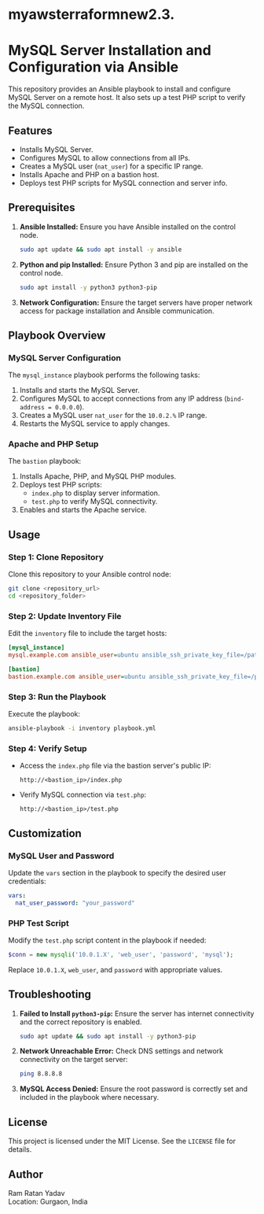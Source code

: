 # myawsterraformnew2.3.
# MySQL Server Installation and Configuration via Ansible

This repository provides an Ansible playbook to install and configure MySQL Server on a remote host. It also sets up a test PHP script to verify the MySQL connection.

## Features
- Installs MySQL Server.
- Configures MySQL to allow connections from all IPs.
- Creates a MySQL user (`nat_user`) for a specific IP range.
- Installs Apache and PHP on a bastion host.
- Deploys test PHP scripts for MySQL connection and server info.

## Prerequisites

1. **Ansible Installed:** Ensure you have Ansible installed on the control node.
   ```bash
   sudo apt update && sudo apt install -y ansible
   ```
2. **Python and pip Installed:** Ensure Python 3 and pip are installed on the control node.
   ```bash
   sudo apt install -y python3 python3-pip
   ```
3. **Network Configuration:** Ensure the target servers have proper network access for package installation and Ansible communication.

## Playbook Overview

### MySQL Server Configuration
The `mysql_instance` playbook performs the following tasks:
1. Installs and starts the MySQL Server.
2. Configures MySQL to accept connections from any IP address (`bind-address = 0.0.0.0`).
3. Creates a MySQL user `nat_user` for the `10.0.2.%` IP range.
4. Restarts the MySQL service to apply changes.

### Apache and PHP Setup
The `bastion` playbook:
1. Installs Apache, PHP, and MySQL PHP modules.
2. Deploys test PHP scripts:
   - `index.php` to display server information.
   - `test.php` to verify MySQL connectivity.
3. Enables and starts the Apache service.

## Usage

### Step 1: Clone Repository
Clone this repository to your Ansible control node:
```bash
git clone <repository_url>
cd <repository_folder>
```

### Step 2: Update Inventory File
Edit the `inventory` file to include the target hosts:
```ini
[mysql_instance]
mysql.example.com ansible_user=ubuntu ansible_ssh_private_key_file=/path/to/key.pem

[bastion]
bastion.example.com ansible_user=ubuntu ansible_ssh_private_key_file=/path/to/key.pem
```

### Step 3: Run the Playbook
Execute the playbook:
```bash
ansible-playbook -i inventory playbook.yml
```

### Step 4: Verify Setup
- Access the `index.php` file via the bastion server's public IP:
  ```
  http://<bastion_ip>/index.php
  ```
- Verify MySQL connection via `test.php`:
  ```
  http://<bastion_ip>/test.php
  ```

## Customization

### MySQL User and Password
Update the `vars` section in the playbook to specify the desired user credentials:
```yaml
vars:
  nat_user_password: "your_password"
```

### PHP Test Script
Modify the `test.php` script content in the playbook if needed:
```php
$conn = new mysqli('10.0.1.X', 'web_user', 'password', 'mysql');
```
Replace `10.0.1.X`, `web_user`, and `password` with appropriate values.

## Troubleshooting

1. **Failed to Install `python3-pip`:**
   Ensure the server has internet connectivity and the correct repository is enabled.
   ```bash
   sudo apt update && sudo apt install -y python3-pip
   ```

2. **Network Unreachable Error:**
   Check DNS settings and network connectivity on the target server:
   ```bash
   ping 8.8.8.8
   ```

3. **MySQL Access Denied:**
   Ensure the root password is correctly set and included in the playbook where necessary.

## License
This project is licensed under the MIT License. See the `LICENSE` file for details.

## Author
Ram Ratan Yadav  
Location: Gurgaon, India
